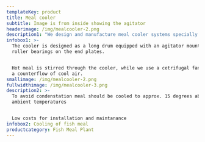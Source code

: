 ```yaml
---
templateKey: product
title: Meal cooler
subtitle: Image is from inside showing the agitator
headerimage: /img/mealcooler-2.png
description1: "We design and manufacture meal cooler systems specially adopted for local requirements.\r\n\nIn FTG’s home region of Northern Europe, there are normally enough cooling water and cold ambient air, which makes the process design pretty straight forward.\r\n\nHowever, in sensitive areas with restricted cooling water supply often combined with high ambient temperatures it can be challenging to meet local requirements for emissions to water and air, and for such applications we have developed a special indirectly cooled air hygienic air cooler system."
infobox1: >-
  The cooler is designed as a long drum equipped with an agitator mounted in
  roller bearings on the end plates. 


  Hot meal is stirred through the cooler, while we use a cetrifugal fan to draw
  a counterflow of cool air.
smallimage: /img/mealcooler-2.png
fullwidthimage: /img/mealcooler-3.png
description2: >-
  To avoid condenstation meal should be cooled to approx. 15 degrees above
  ambient temperatures


  Low costs for installation and maintanance
infobox2: Cooling of fish meal
productcategory: Fish Meal Plant
---
```


